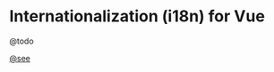 # Internationalization (i18n) for Vue

@todo

[@see](https://ui3.nuxt.dev/getting-started/i18n/vue) 

